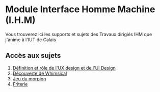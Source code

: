# Module Interface Homme Machine (I.H.M)
Vous trouverez ici les supports et sujets des Travaux dirigiés IHM que j'anime à l'IUT de Calais

## Accès aux sujets
1. [Définition et rôle de l'UX design et de l'UI Design](./definition-interface-homme-machine-ux-ui/README.md)
2. [Découverte de Whimsical](./decouverte-whimsical/README.md)
3. [Jeu du morpion](./creation-jeu-du-morpion/README.md)
4. [Friterie](./friterie-commande-en-ligne/README.md)
